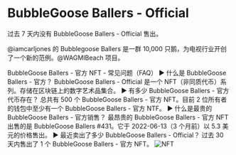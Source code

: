 # BubbleGoose Ballers - Official

过去 7 天内没有 BubbleGoose Ballers - Official 售出。

@iamcarljones 的 Bubblegoose Ballers 是一群 10,000 只鹅，为电视行业开创了一个新的范例。@WAGMIBeach 项目。

BubbleGoose Ballers - 官方 NFT - 常见问题（FAQ）
▶ 什么是 BubbleGoose Ballers - 官方？
BubbleGoose Ballers - Official 是一个 NFT（非同质代币）系列。存储在区块链上的数字艺术品集合。
▶ 有多少 BubbleGoose Ballers - 官方代币存在？
总共有 500 个 BubbleGoose Ballers - 官方 NFT。目前 2 位所有者的钱包中至少有一个 BubbleGoose Ballers - 官方 NTF。
▶ 什么是最贵的 BubbleGoose Ballers - 官方销售？
最昂贵的 BubbleGoose Ballers - 官方 NFT 出售的是 BubbleGoose Ballers #431。它于 2022-06-13（3 个月前）以 5.3 美元的价格售出。
▶ 最近卖出了多少 BubbleGoose Ballers - Official？
过去 30 天内售出了 1 个 BubbleGoose Ballers - 官方 NFT。
![NFT](微信截图_20220902144555.png)


